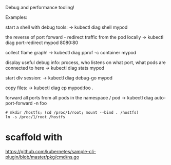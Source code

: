 Debug and performance tooling!


Examples:

start a shell with debug tools:
-> kubectl diag shell mypod

the reverse of port forward - redirect traffic from the pod locally
-> kubectl diag port-redirect mypod 8080:80

collect flame graph!
-> kubectl diag pprof -c container mypod

display useful debug info: process, who listens on what port, what pods are connected to here
-> kubectl diag stats mypod

start dlv session:
-> kubectl diag debug-go mypod

copy files:
-> kubectl diag cp mypod:foo .

forward all ports from all pods in the namespace / pod
-> kubectl diag auto-port-forward -n foo

```
# mkdir /hostfs; (cd /proc/1/root; mount --bind . /hostfs)
ln -s /proc/1/root /hostfs
```

# scaffold with
https://github.com/kubernetes/sample-cli-plugin/blob/master/pkg/cmd/ns.go